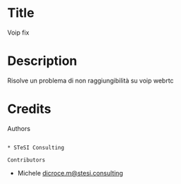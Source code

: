 Title
=======
Voip fix


Description
==============
Risolve un problema di non raggiungibilità su voip webrtc


Credits
=======

Authors
~~~~~~~

* STeSI Consulting

Contributors
~~~~~~~~~~~~

* Michele <dicroce.m@stesi.consulting>
